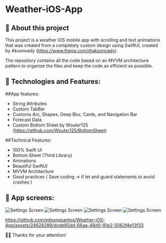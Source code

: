 # Weather-iOS-App

## 📱 About this project
This project is a weather iOS mobile app with scrolling and text animations that was created from a completely custom design using SwiftUI, created by Aksonvady (https://www.figma.com/@aksonvady).

The repository contains all the code based on an MVVM architecture pattern to organize the files and keep the code as efficient as possible.

##  🤔 Technologies and Features:

##App features:
* String Attributes
* Custom TabBar
* Customs Arc, Shapes, Deep Blur, Cards, and Navigation Bar
* Forecast Data
* Custom Bottom Sheet by Wouter125 (https://github.com/Wouter125/BottomSheet)

##Technical Features:
* 100% Swift UI
* Bottom Sheet (Third Library)
* Animations
* Beautiful SwiftUI  
* MVVM Architecture
* Good practices ( Save coding -> if let and guard statements to avoid crashes )

##  📱 App screens:
![Settings Screen](https://github.com/edsonpsantos/images/blob/main/ios_images/Weather/HomeView.png)
![Settings Screen](https://github.com/edsonpsantos/images/blob/main/ios_images/Weather/ParalaxView.png)
![Settings Screen](https://github.com/edsonpsantos/images/blob/main/ios_images/Weather/DetailView.png)
![Settings Screen](https://github.com/edsonpsantos/images/blob/main/ios_images/Weather/SearchView.png)

https://github.com/edsonpsantos/Weather-iOS-App/assets/24628289/dcde85dd-66aa-48d0-91e2-5062f4e13f33




🙏🏽 Thanks for your attention! 
